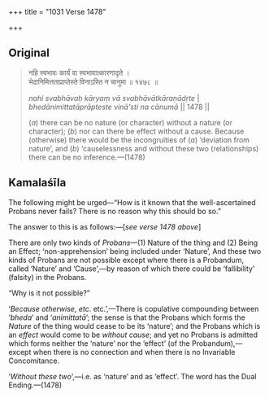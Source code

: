 +++
title = "1031 Verse 1478"

+++
## Original 
>
> नहि स्वभावः कार्यं वा स्वभावात्कारणादृते ।  
> भेदानिमित्तताप्राप्तेस्ते विनाऽस्ति न चानुमा ॥ १४७८ ॥ 
>
> *nahi svabhāvaḥ kāryaṃ vā svabhāvātkāraṇādṛte* \|  
> *bhedānimittatāprāpteste vinā'sti na cānumā* \|\| 1478 \|\| 
>
> (*a*) there can be no nature (or character) without a nature (or character); (*b*) nor can there be effect without a cause. Because (otherwise) there would be the incongruities of (*a*) ‘deviation from nature’, and (*b*) ‘causelessness and without these two (relationships) there can be no inference.—(1478)



## Kamalaśīla

The following might be urged—“How is it known that the well-ascertained Probans never fails? There is no reason why this should bo so.”

The answer to this is as follows:—[*see verse 1478 above*]

There are only two kinds of *Probans*—(1) Nature of the thing and (2) Being an Effect; ‘non-apprehension’ being included under ‘Nature’, And these two kinds of Probans are not possible except where there is a Probandum, called ‘Nature’ and ‘Cause’,—by reason of which there could be ‘fallibility’ (falsity) in the Probans.

“Why is it not possible?”

‘*Because otherwise*, *etc*. etc.’,—There is copulative compounding between ‘*bheda*’ and ‘*animittatā*’; the sense is that the Probans which forms the *Nature* of the thing would cease to be its ‘nature’; and the Probans which is an *effect* would come to be *without cause*; and yet no Probans is admitted which forms neither the ‘nature’ nor the ‘effect’ (of the Probandum),—except when there is no connection and when there is no Invariable Concomitance.

‘*Without these two*’,—i.e. as ‘nature’ and as ‘effect’. The word has the Dual Ending.—(1478)


